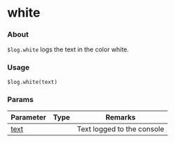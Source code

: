 # white

### About

`$log.white` logs the text in the color white.

### Usage

`$log.white(text)`

### Params

<table><thead><tr><th>Parameter</th><th data-type="select">Type</th><th>Remarks</th></tr></thead><tbody><tr><td><a href="error/params/text.md">text</a></td><td></td><td>Text logged to the console</td></tr></tbody></table>

